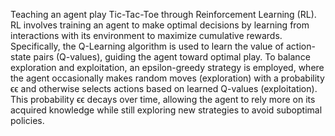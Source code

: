 Teaching an agent play Tic-Tac-Toe through Reinforcement Learning (RL). RL involves training an agent to make optimal decisions by learning from interactions with its environment to maximize cumulative rewards. Specifically, the Q-Learning algorithm is used to learn the value of action-state pairs (Q-values), guiding the agent toward optimal play. To balance exploration and exploitation, an epsilon-greedy strategy is employed, where the agent occasionally makes random moves (exploration) with a probability ϵϵ and otherwise selects actions based on learned Q-values (exploitation). This probability ϵϵ decays over time, allowing the agent to rely more on its acquired knowledge while still exploring new strategies to avoid suboptimal policies.
